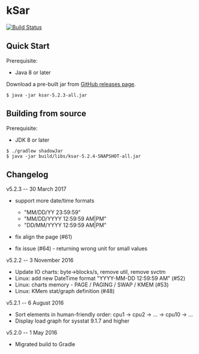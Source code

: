 kSar
====

[![Build Status](https://travis-ci.com/vlsi/ksar.svg?branch=master)](https://app.travis-ci.com/github/vlsi/ksar)

Quick Start
-----------

Prerequisite:

- Java 8 or later

Download a pre-built jar from [GitHub releases page](https://github.com/vlsi/ksar/releases).

```
$ java -jar ksar-5.2.3-all.jar
```

Building from source
--------------------

Prerequisite:

- JDK 8 or later

```
$ ./gradlew shadowJar
$ java -jar build/libs/ksar-5.2.4-SNAPSHOT-all.jar
```

Changelog
---------

v5.2.3 -- 30 March 2017
* support more date/time formats 
    * "MM/DD/YY 23:59:59"
    * "MM/DD/YYYY 12:59:59 AM|PM"
    * "DD/MM/YYYY 12:59:59 AM|PM"

* fix align the page (#61)
* fix issue (#64) - returning wrong unit for small values


v5.2.2 -- 3 November 2016
* Update IO charts: byte->blocks/s, remove util, remove svctm
* Linux: add new DateTime format "YYYY-MM-DD 12:59:59 AM" (#52)
* Linux: charts memory - PAGE / PAGING / SWAP / KMEM (#53)
* Linux: KMem stat/graph definition (#48)

v5.2.1 -- 6 August 2016
* Sort elements in human-friendly order: cpu1 -> cpu2 -> ... -> cpu10 -> ...
* Display load graph for sysstat 9.1.7 and higher

v5.2.0 -- 1 May 2016
* Migrated build to Gradle
